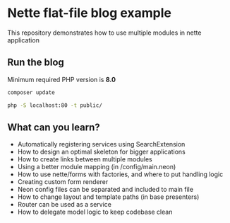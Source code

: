 # Nette flat-file blog example
This repository demonstrates how to use multiple modules in nette application

## Run the blog
Minimum required PHP version is **8.0**
```bash
composer update
```
```bash
php -S localhost:80 -t public/
```

## What can you learn?
- Automatically registering services using SearchExtension
- How to design an optimal skeleton for bigger applications
- How to create links between multiple modules
- Using a better module mapping (in /config/main.neon)
- How to use nette/forms with factories, and where to put handling logic
- Creating custom form renderer
- Neon config files can be separated and included to main file
- How to change layout and template paths (in base presenters)
- Router can be used as a service
- How to delegate model logic to keep codebase clean
